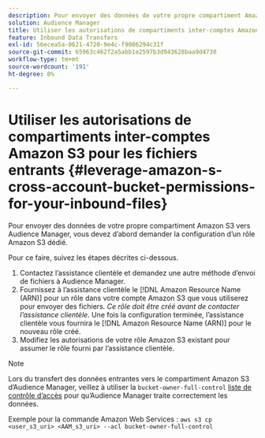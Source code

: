 ```yaml
---
description: Pour envoyer des données de votre propre compartiment Amazon S3 vers Audience Manager, vous devez d’abord demander la configuration d’un rôle Amazon S3 dédié.
solution: Audience Manager
title: Utiliser les autorisations de compartiments inter-comptes Amazon S3 pour les fichiers entrants
feature: Inbound Data Transfers
exl-id: 56ecea5a-0621-4720-9e4c-f9086294c31f
source-git-commit: 65963c462f2a5abb1e2597b3d943628baa9d4730
workflow-type: tm+mt
source-wordcount: '191'
ht-degree: 0%

---
```


# Utiliser les autorisations de compartiments inter-comptes Amazon S3 pour les fichiers entrants {#leverage-amazon-s-cross-account-bucket-permissions-for-your-inbound-files}

Pour envoyer des données de votre propre compartiment Amazon S3 vers Audience Manager, vous devez d’abord demander la configuration d’un rôle Amazon S3 dédié.

Pour ce faire, suivez les étapes décrites ci-dessous.

1. Contactez l’assistance clientèle et demandez une autre méthode d’envoi de fichiers à Audience Manager.
2. Fournissez à l’assistance clientèle le [!DNL Amazon Resource Name (ARN)] pour un rôle dans votre compte Amazon S3 que vous utiliserez pour envoyer des fichiers. _Ce rôle doit être créé avant de contacter l’assistance clientèle_. Une fois la configuration terminée, l’assistance clientèle vous fournira le [!DNL Amazon Resource Name (ARN)] pour le nouveau rôle créé.
3. Modifiez les autorisations de votre rôle Amazon S3 existant pour assumer le rôle fourni par l’assistance clientèle.

>[!NOTE]
>
>Lors du transfert des données entrantes vers le compartiment Amazon S3 d’Audience Manager, veillez à utiliser la `bucket-owner-full-control` [liste de contrôle d’accès](https://docs.aws.amazon.com/AmazonS3/latest/userguide/about-object-ownership.html) pour qu’Audience Manager traite correctement les données.
>
>Exemple pour la commande Amazon Web Services : `aws s3 cp <user_s3_uri> <AAM_s3_uri> --acl bucket-owner-full-control`
